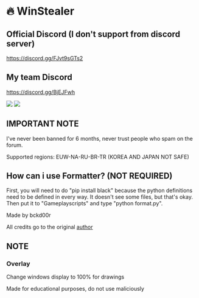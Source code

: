 # 🔥 WinStealer

## Official Discord (I don't support from discord server)
https://discord.gg/FJvt9sGTs2
## My team Discord
https://discord.gg/BjEJFwh

<img src="https://flat.badgen.net/badge/RIOT/Undetected./green?icon=terminal">  
<img src="https://flat.badgen.net/badge/RIOT/BANS: 0/red?icon=terminal">

## IMPORTANT NOTE
I've never been banned for 6 months, never trust people who spam on the forum.

Supported regions: EUW-NA-RU-BR-TR (KOREA AND JAPAN NOT SAFE)

## How can i use Formatter? (NOT REQUIRED)

First, you will need to do "pip install black" because the python definitions need to be defined in every way. It doesn't see some files, but that's okay. Then put it to "Gameplayscripts" and type "python format.py".

Made by bckd00r

All credits go to the original [author](https://github.com/CNLouisLiu/LViewLoL)

## NOTE

### Overlay
Change windows display to 100% for drawings

Made for educational purposes, do not use maliciously
